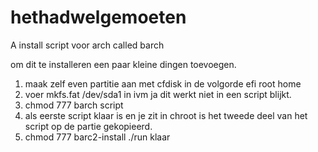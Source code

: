 # hethadwelgemoeten
A install script voor arch called barch

om dit te installeren een paar kleine dingen toevoegen.
1. maak zelf even partitie aan met cfdisk in de volgorde efi root home
2. voer mkfs.fat /dev/sda1 in ivm ja dit werkt niet in een script blijkt.
3. chmod 777 barch script
4. als eerste script klaar is en je zit in chroot is het tweede deel van het script op de partie gekopieerd.
5. chmod 777 barc2-install
./run
klaar 
